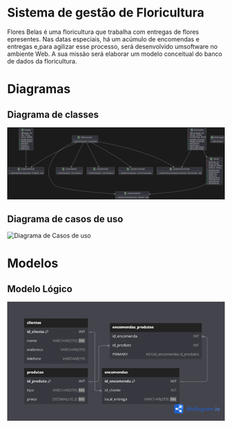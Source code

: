 # Sistema de gestão de Floricultura
Flores Belas é uma floricultura que trabalha com entregas de flores epresentes. Nas datas especiais, há um acúmulo de encomendas e entregas e,para agilizar esse processo, será desenvolvido umsoftware no ambiente Web. A sua missão será elaborar um modelo conceitual do banco de dados da floricultura. 
# Diagramas

## Diagrama de classes
![Diagrama de Classes](https://github.com/carlosfernandescrypt/floricultura-swing/blob/main/imgs/diagrama_classes.png)

## Diagrama de casos de uso
![Diagrama de Casos de uso](https://github.com/carlosfernandescrypt/floricultura-swing/blob/main/imgs/diagrama_caso_de_uso.jpg)

# Modelos

## Modelo Lógico
  ![Modelo Lógico](https://github.com/carlosfernandescrypt/floricultura-swing/blob/main/imgs/modelo_l%C3%B3gico)
#

